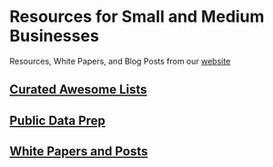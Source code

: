 # Resources for Small and Medium Businesses
Resources, White Papers, and Blog Posts from our [website](https://shadow-lake-partners.github.io/)

## [Curated Awesome Lists](https://github.com/shadow-lake-partners/resources/tree/main/Curated%20Awesome%20Lists)
## [Public Data Prep](https://github.com/shadow-lake-partners/resources/tree/main/Public%20Data%20Prep)
## [White Papers and Posts](https://github.com/shadow-lake-partners/resources/tree/main/White%20Papers%20and%20Posts)

